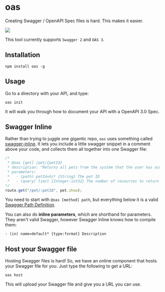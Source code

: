 oas
===

Creating Swagger / OpenAPI Spec files is hard. This makes it easier.

[![](https://cl.ly/1h271F1M1e2T/Untitled-2.png)](http://readme.io)

This tool currently supports `Swagger 2` and `OAS 3`.

Installation
------------

    npm install oas -g

Usage
-----

Go to a directory with your API, and type:

    oas init

It will walk you through how to document your API with a OpenAPI 3.0 Spec.

Swagger Inline
--------------

Rather than trying to juggle one gigantic repo, `oas` uses something called
[swagger-inline](https://github.com/readmeio/swagger-inline). It lets you include
a little swagger snippet in a comment above your code, and collects them all
together into one Swagger file:

```javascript
/*
 * @oas [get] /pet/{petId}
 * description: "Returns all pets from the system that the user has access to"
 * parameters:
 *   - (path) petId=hi* {String} The pet ID
 *   - (query) limit {Integer:int32} The number of resources to return
*/
route.get("/pet/:petId", pet.show);
```

You need to start with `@oas [method] path`, but everything below it is a valid
[Swagger Path Definition](http://swagger.io/specification/#pathItemObject).

You can also do **inline parameters**, which are shorthand for parameters. They
aren't valid Swagger, however Swagger Inline knows how to compile them:

```
- (in) name=default* {type:format} Description
```

Host your Swagger file
----------------------

Hosting Swagger files is hard! So, we have an online component that hosts your
Swagger file for you. Just type the following to get a URL:

    oas host

This will upload your Swagger file and give you a URL you can use.

